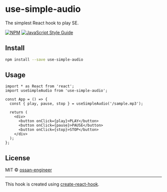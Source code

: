 # use-simple-audio

The simplest React hook to play SE.

[![NPM](https://img.shields.io/npm/v/use-simple-audio.svg)](https://www.npmjs.com/package/use-simple-audio) [![JavaScript Style Guide](https://img.shields.io/badge/code_style-standard-brightgreen.svg)](https://standardjs.com)

## Install

```bash
npm install --save use-simple-audio
```

## Usage

```tsx
import * as React from 'react';
import useSimpleAudio from 'use-simple-audio';

const App = () => {
  const { play, pause, stop } = useSimpleAudio('/sample.mp3');

  return (
    <div>
      <button onClick={play}>PLAY</button>
      <button onClick={pause}>PAUSE</button>
      <button onClick={stop}>STOP</button>
    </div>
  );
};
```

## License

MIT © [ossan-engineer](https://github.com/ossan-engineer)

---

This hook is created using [create-react-hook](https://github.com/hermanya/create-react-hook).
